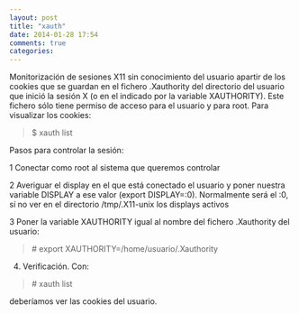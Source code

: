 ```yaml
---
layout: post
title: "xauth"
date: 2014-01-28 17:54
comments: true
categories: 
---
```

Monitorización de sesiones X11 sin conocimiento del usuario apartir de los cookies que se guardan en el fichero .Xauthority del directorio del usuario que inició la sesión X (o en el indicado por la variable XAUTHORITY). Este fichero sólo tiene permiso de acceso para el usuario y para root. Para visualizar los cookies:

>$ xauth list 

Pasos para controlar la sesión: 

1 Conectar como root al sistema que queremos controlar

2 Averiguar el display en el que está conectado el usuario y poner nuestra variable DISPLAY a ese valor (export DISPLAY=:0). Normalmente será el :0, sí no ver en el directorio /tmp/.X11-unix los displays activos  

3 Poner la variable XAUTHORITY igual al nombre del fichero .Xauthority del usuario:

>\# export XAUTHORITY=/home/usuario/.Xauthority 

4. Verificación. Con:

>\# xauth list

deberíamos ver las cookies del usuario.

